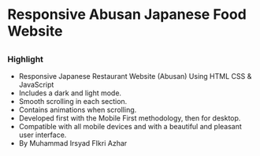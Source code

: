 # Responsive Abusan Japanese Food Website
## 
### Highlight

- Responsive Japanese Restaurant Website (Abusan) Using HTML CSS & JavaScript
- Includes a dark and light mode.
- Smooth scrolling in each section.
- Contains animations when scrolling.
- Developed first with the Mobile First methodology, then for desktop.
- Compatible with all mobile devices and with a beautiful and pleasant user interface.
- By Muhammad Irsyad FIkri Azhar
